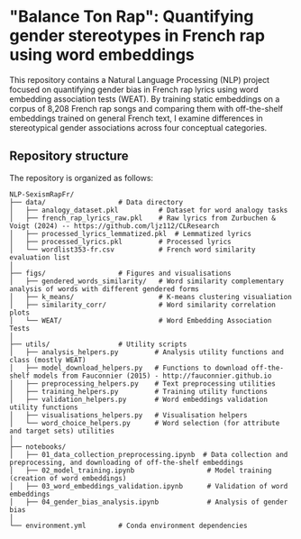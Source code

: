 # "Balance Ton Rap": Quantifying gender stereotypes in French rap using word embeddings

This repository contains a Natural Language Processing (NLP) project focused on quantifying gender bias in French rap lyrics using word embedding association tests (WEAT). By training static embeddings on a corpus of 8,208 French rap songs and comparing them with off-the-shelf embeddings trained on general French text, I examine differences in stereotypical gender associations across four conceptual categories. 

## Repository structure

The repository is organized as follows:

```
NLP-SexismRapFr/
├── data/                  # Data directory
│   ├── analogy_dataset.pkl          # Dataset for word analogy tasks
│   ├── french_rap_lyrics_raw.pkl    # Raw lyrics from Zurbuchen & Voigt (2024) -- https://github.com/ljz112/CLResearch
│   ├── processed_lyrics_lemmatized.pkl  # Lemmatized lyrics 
│   ├── processed_lyrics.pkl         # Processed lyrics
│   └── wordlist353-fr.csv           # French word similarity evaluation list
│
├── figs/                  # Figures and visualisations
│   ├── gendered_words_similarity/   # Word similarity complementary analysis of words with different gendered forms
│   ├── k_means/                     # K-means clustering visualiation
│   ├── similarity_corr/             # Word similarity correlation plots
│   └── WEAT/                        # Word Embedding Association Tests
│
├── utils/                 # Utility scripts
│   ├── analysis_helpers.py         # Analysis utility functions and class (mostly WEAT)
│   ├── model_download_helpers.py   # Functions to download off-the-shelf models from Fauconnier (2015) - http://fauconnier.github.io
│   ├── preprocessing_helpers.py    # Text preprocessing utilities
│   ├── training_helpers.py         # Training utility functions
│   ├── validation_helpers.py       # Word embeddings validation utility functions
│   ├── visualisations_helpers.py   # Visualisation helpers
│   └── word_choice_helpers.py      # Word selection (for attribute and target sets) utilities
│
├── notebooks/
│   ├── 01_data_collection_preprocessing.ipynb  # Data collection and preprocessing, and downloading of off-the-shelf embeddings
│   ├── 02_model_training.ipynb                  # Model training (creation of word embeddings)
│   ├── 03_word_embeddings_validation.ipynb      # Validation of word embeddings
│   ├── 04_gender_bias_analysis.ipynb            # Analysis of gender bias
│
└── environment.yml        # Conda environment dependencies
```